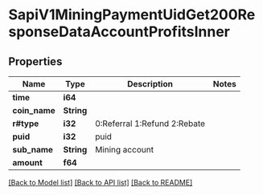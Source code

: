 # SapiV1MiningPaymentUidGet200ResponseDataAccountProfitsInner

## Properties

Name | Type | Description | Notes
------------ | ------------- | ------------- | -------------
**time** | **i64** |  | 
**coin_name** | **String** |  | 
**r#type** | **i32** | 0:Referral 1:Refund 2:Rebate | 
**puid** | **i32** | puid | 
**sub_name** | **String** | Mining account | 
**amount** | **f64** |  | 

[[Back to Model list]](../README.md#documentation-for-models) [[Back to API list]](../README.md#documentation-for-api-endpoints) [[Back to README]](../README.md)


